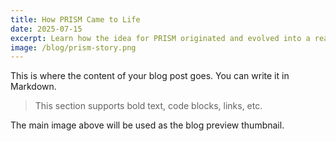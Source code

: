 ```yaml
---
title: How PRISM Came to Life
date: 2025-07-15
excerpt: Learn how the idea for PRISM originated and evolved into a real product.
image: /blog/prism-story.png
---
```


This is where the content of your blog post goes. You can write it in Markdown.

> This section supports bold text, code blocks, links, etc.

The main image above will be used as the blog preview thumbnail.
